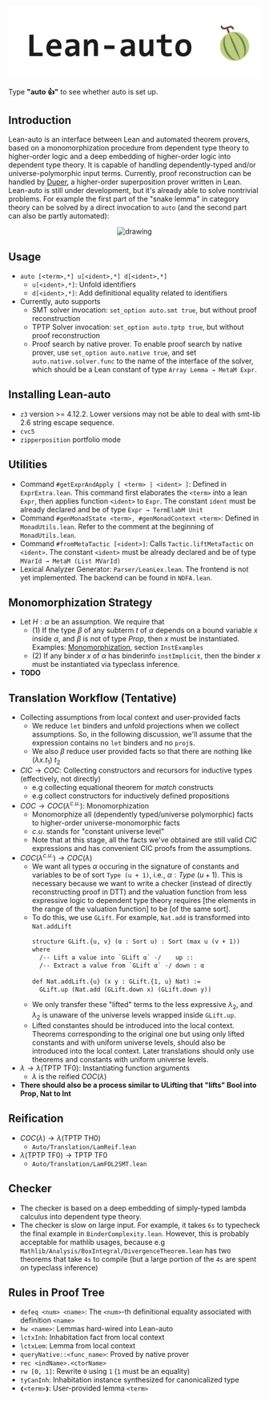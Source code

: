 <p align="center">
  <img src="Doc/pics/Logo.bmp" width="600" />
</p>

Type **"auto 👍"** to see whether auto is set up.

## Introduction
Lean-auto is an interface between Lean and automated theorem provers, based on a monomorphization procedure from dependent type theory to higher-order logic and a deep embedding of higher-order logic into dependent type theory. It is capable of handling dependently-typed and/or universe-polymorphic input terms. Currently, proof reconstruction can be handled by [Duper](https://github.com/leanprover-community/duper), a higher-order superposition prover written in Lean.  
Lean-auto is still under development, but it's already able to solve nontrivial problems. For example the first part of the "snake lemma" in category theory can be solved by a direct invocation to ``auto`` (and the second part can also be partly automated):

<p align="center">
  <img src="Doc/pics/shortfive.png" alt="drawing" width="500"/>
</p>

## Usage
* ``auto [<term>,*] u[<ident>,*] d[<ident>,*]``
  * ``u[<ident>,*]``: Unfold identifiers
  * ``d[<ident>,*]``: Add definitional equality related to identifiers
* Currently, auto supports
  * SMT solver invocation: ``set_option auto.smt true``, but without proof reconstruction
  * TPTP Solver invocation: ``set_option auto.tptp true``, but without proof reconstruction
  * Proof search by native prover. To enable proof search by native prover, use ``set_option auto.native true``, and set ``auto.native.solver.func`` to the name of the interface of the solver, which should be a Lean constant of type ``Array Lemma → MetaM Expr``.

## Installing Lean-auto
* ``z3`` version >= 4.12.2. Lower versions may not be able to deal with smt-lib 2.6 string escape sequence.
* ``cvc5``
* ``zipperposition`` portfolio mode

## Utilities
* Command ```#getExprAndApply [ <term> | <ident> ]```: Defined in ```ExprExtra.lean```. This command first elaborates the ```<term>``` into a lean ```Expr```, then applies function ```<ident>``` to ```Expr```. The constant ```ident``` must be already declared and be of type ```Expr → TermElabM Unit```
* Command ```#genMonadState <term>, #genMonadContext <term>```: Defined in ```MonadUtils.lean```. Refer to the comment at the beginning of ```MonadUtils.lean```.
* Command ```#fromMetaTactic [<ident>]```: Calls ```Tactic.liftMetaTactic``` on ```<ident>```. The constant ```<ident>``` must be already declared and be of type ```MVarId → MetaM (List MVarId)```
* Lexical Analyzer Generator: ```Parser/LeanLex.lean```. The frontend is not yet implemented. The backend can be found in ```NDFA.lean```.

## Monomorphization Strategy
* Let $H : \alpha$ be an assumption. We require that
  * $(1)$ If the type $\beta$ of any subterm $t$ of $\alpha$ depends on a bound variable $x$ inside $\alpha$, and $\beta$ is not of type $Prop$, then $x$ must be instantiated. Examples: [Monomorphization](./Doc/Monomorphization.lean), section `InstExamples`
  * $(2)$ If any binder $x$ of $\alpha$ has binderinfo `instImplicit`, then the binder $x$ must be instantiated via typeclass inference.
* **TODO**

## Translation Workflow (Tentative)
* Collecting assumptions from local context and user-provided facts
  * We reduce ```let``` binders and unfold projections when we collect assumptions. So, in the following discussion, we'll assume that the expression contains no ```let``` binders and no ```proj```s.
  * We also $\beta$ reduce user provided facts so that there are nothing like $(\lambda x. t_1) \ t_2$
* $CIC \to COC$: Collecting constructors and recursors for inductive types (effectively, not directly)
  * e.g collecting equational theorem for *match* constructs
  * e.g collect constructors for inductively defined propositions
* $COC \to COC(\lambda^{c.u.})$: Monomorphization
  * Monomorphize all (dependently typed/universe polymorphic) facts to higher-order universe-monomorphic facts
  * $c.u.$ stands for "constant universe level"
  * Note that at this stage, all the facts we've obtained are still valid $CIC$ expressions and has convenient CIC proofs from the assumptions.
* $COC(\lambda^{c.u.}) \to COC(\lambda)$
  * We want all types $α$ occuring in the signature of constants and variables to be of sort ```Type (u + 1)```, i.e., $α : Type \ (u + 1)$. This is necessary because we want to write a checker (instead of directly reconstructing proof in DTT) and the valuation function from less expressive logic to dependent type theory requires [the elements in the range of the valuation function] to be [of the same sort].
  * To do this, we use ```GLift```. For example, ```Nat.add``` is transformed into ```Nat.addLift```
    ```lean
    structure GLift.{u, v} (α : Sort u) : Sort (max u (v + 1)) where
      /-- Lift a value into `GLift α` -/    up ::
      /-- Extract a value from `GLift α` -/ down : α

    def Nat.addLift.{u} (x y : GLift.{1, u} Nat) :=
      GLift.up (Nat.add (GLift.down x) (GLift.down y))
    ```
  * We only transfer these "lifted" terms to the less expressive $\lambda_2$, and $\lambda_2$ is unaware of the universe levels wrapped inside ```GLift.up```.
  * Lifted constantes should be introduced into the local context. Theorems corresponding to the original one but using only lifted constants and with uniform universe levels, should also be introduced into the local context. Later translations should only use theorems and constants with uniform universe levels.
* $\lambda \to \lambda(\text{TPTP TF0})$: Instantiating function arguments
  * $\lambda$ is the reified $COC(\lambda)$
* **There should also be a process similar to ULifting that "lifts" Bool into Prop, Nat to Int**

## Reification
* $COC(\lambda) \to \lambda(\text{TPTP\ TH0})$
  * ```Auto/Translation/LamReif.lean```
* $\lambda(\text{TPTP TF0}) \to \text{TPTP TF0}$
  * ```Auto/Translation/LamFOL2SMT.lean```

## Checker
* The checker is based on a deep embedding of simply-typed lambda calculus into dependent type theory.
* The checker is slow on large input. For example, it takes ```6s``` to typecheck the final example in ```BinderComplexity.lean```. However, this is probably acceptable for mathlib usages, because e.g ```Mathlib/Analysis/BoxIntegral/DivergenceTheorem.lean``` has two theorems that take ```4s``` to compile (but a large portion of the ```4s``` are spent on typeclass inference)

## Rules in Proof Tree
* `defeq <num> <name>`: The `<num>`-th definitional equality associated with definition `<name>`
* `hw <name>`: Lemmas hard-wired into Lean-auto
* `lctxInh`: Inhabitation fact from local context
* `lctxLem`: Lemma from local context
* `queryNative::<func_name>`: Proved by native prover
* `rec <indName>.<ctorName>`
* `rw [0, 1]`: Rewrite `0` using `1` (`1` must be an equality)
* `tyCanInh`: Inhabitation instance synthesized for canonicalized type
* `❰<term>❱`: User-provided lemma `<term>`